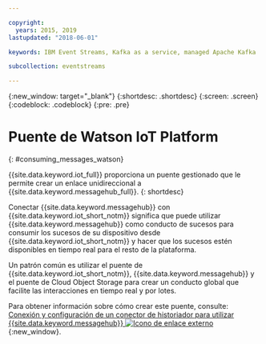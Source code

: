 ```yaml
---

copyright:
  years: 2015, 2019
lastupdated: "2018-06-01"

keywords: IBM Event Streams, Kafka as a service, managed Apache Kafka

subcollection: eventstreams

---
```


{:new_window: target="_blank"}
{:shortdesc: .shortdesc}
{:screen: .screen}
{:codeblock: .codeblock}
{:pre: .pre}


# Puente de Watson IoT Platform
{: #consuming_messages_watson}

{{site.data.keyword.iot_full}} proporciona un puente gestionado que le permite crear un enlace unidireccional a {{site.data.keyword.messagehub_full}}.
{: shortdesc}

Conectar {{site.data.keyword.messagehub}} con {{site.data.keyword.iot_short_notm}} significa que puede utilizar {{site.data.keyword.messagehub}} como conducto de sucesos para consumir los sucesos de su dispositivo desde {{site.data.keyword.iot_short_notm}} y hacer que los sucesos estén disponibles en tiempo real para el resto de la plataforma. 

Un patrón común es utilizar el puente de {{site.data.keyword.iot_short_notm}}, {{site.data.keyword.messagehub}} y el puente de Cloud Object Storage para crear un conducto global que facilite las interacciones en tiempo real y por lotes.

Para obtener información sobre cómo crear este puente, consulte: [Conexión y configuración de un conector de historiador para utilizar {{site.data.keyword.messagehub}}  ![Icono de enlace externo](../../icons/launch-glyph.svg "Icono de enlace externo")](https://www.ibm.com/support/knowledgecenter/SSQP8H/iot/platform/reference/dsc/eventstreams.html){:new_window}.






